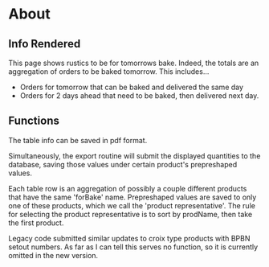 # About 

## Info Rendered

This page shows rustics to be for tomorrows bake. Indeed, the totals are an
aggregation of orders to be baked tomorrow. This includes...

  - Orders for tomorrow that can be baked and delivered the same day 
  - Orders for 2 days ahead that need to be baked, then delivered next day.

## Functions

The table info can be saved in pdf format.

Simultaneously, the export routine will submit the displayed quantities to the
database, saving those values under certain product's prepreshaped values.

Each table row is an aggregation of possibly a couple different products that
have the same 'forBake' name. Prepreshaped values are saved to only one of these
products, which we call the 'product representative'.  The rule for selecting
the product representative is to sort by prodName, then take the first product.

Legacy code submitted similar updates to croix type products with BPBN setout
numbers.  As far as I can tell this serves no function, so it is currently
omitted in the new version.